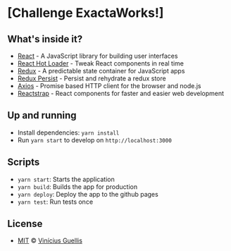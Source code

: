 # [Challenge ExactaWorks!]

## What's inside it?

- [React](https://reactjs.org) - A JavaScript library for building user interfaces
- [React Hot Loader](https://github.com/gaearon/react-hot-loader) - Tweak React components in real time
- [Redux](https://redux.js.org) - A predictable state container for JavaScript apps
- [Redux Persist](https://github.com/rt2zz/redux-persist) - Persist and rehydrate a redux store
- [Axios](https://github.com/axios/axios) - Promise based HTTP client for the browser and node.js
- [Reactstrap](https://reactstrap.github.io/) - React components for faster and easier web development

## Up and running

- Install dependencies: `yarn install`
- Run `yarn start` to develop on `http://localhost:3000`

## Scripts

- `yarn start`: Starts the application
- `yarn build`: Builds the app for production
- `yarn deploy`: Deploy the app to the github pages
- `yarn test`: Run tests once

## License

- [MIT](https://github.com/viniciusgc/challenge-exacta/blob/master/LICENSE) © [Vinícius Guellis](https://github.com/viniciusgc)
